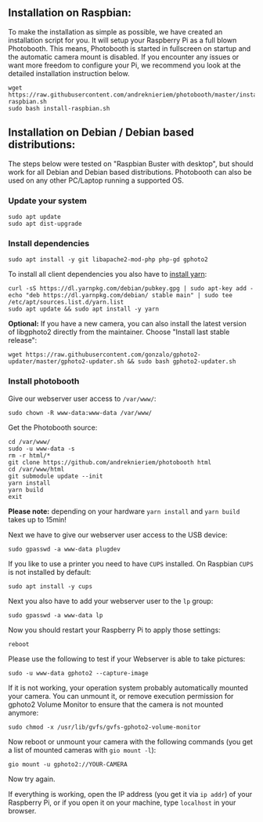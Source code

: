 ## Installation on Raspbian:
To make the installation as simple as possible, we have created an installation script for you. It will setup your Raspberry Pi as a full blown Photobooth. This means, Photobooth is started in fullscreen on startup and the automatic camera mount is disabled. If you encounter any issues or want more freedom to configure your Pi, we recommend you look at the detailed installation instruction below.

```
wget https://raw.githubusercontent.com/andreknieriem/photobooth/master/install-raspbian.sh
sudo bash install-raspbian.sh
```

## Installation on Debian / Debian based distributions:
The steps below were tested on "Raspbian Buster with desktop", but should work for all Debian and Debian based distributions. Photobooth can also be used on any other PC/Laptop running a supported OS.

### Update your system
```
sudo apt update
sudo apt dist-upgrade
```

### Install dependencies

```
sudo apt install -y git libapache2-mod-php php-gd gphoto2
```

To install all client dependencies you also have to [install yarn](https://yarnpkg.com/lang/en/docs/install/#debian-stable):
```
curl -sS https://dl.yarnpkg.com/debian/pubkey.gpg | sudo apt-key add -
echo "deb https://dl.yarnpkg.com/debian/ stable main" | sudo tee /etc/apt/sources.list.d/yarn.list
sudo apt update && sudo apt install -y yarn
```

**Optional:** If you have a new camera, you can also install the latest version of libgphoto2 directly from the maintainer. Choose "Install last stable release":
```
wget https://raw.githubusercontent.com/gonzalo/gphoto2-updater/master/gphoto2-updater.sh && sudo bash gphoto2-updater.sh
```

### Install photobooth
Give our webserver user access to `/var/www/`:
```
sudo chown -R www-data:www-data /var/www/
```

Get the Photobooth source:
```
cd /var/www/
sudo -u www-data -s
rm -r html/*
git clone https://github.com/andreknieriem/photobooth html
cd /var/www/html
git submodule update --init
yarn install
yarn build
exit
```
**Please note:** depending on your hardware `yarn install` and `yarn build` takes up to 15min!

Next we have to give our webserver user access to the USB device:
```
sudo gpasswd -a www-data plugdev
```

If you like to use a printer you need to have `CUPS` installed. On Raspbian `CUPS` is not installed by default:

```
sudo apt install -y cups
```

Next you also have to add your webserver user to the `lp` group:

```
sudo gpasswd -a www-data lp
```

Now you should restart your Raspberry Pi to apply those settings:
```
reboot
```

Please use the following to test if your Webserver is able to take pictures:
```
sudo -u www-data gphoto2 --capture-image
```

If it is not working, your operation system probably automatically mounted your camera. You can unmount it, or remove execution permission for gphoto2 Volume Monitor to ensure that the camera is not mounted anymore:
```
sudo chmod -x /usr/lib/gvfs/gvfs-gphoto2-volume-monitor
```
Now reboot or unmount your camera with the following commands (you get a list of mounted cameras with `gio mount -l`):
```
gio mount -u gphoto2://YOUR-CAMERA
```
Now try again.

If everything is working, open the IP address (you get it via `ip addr`) of your Raspberry Pi, or if you open it on your machine, type `localhost` in your browser.

